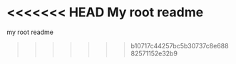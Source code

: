 <<<<<<< HEAD
My root readme
=======
my root readme
>>>>>>> b10717c44257bc5b30737c8e68882571152e32b9
